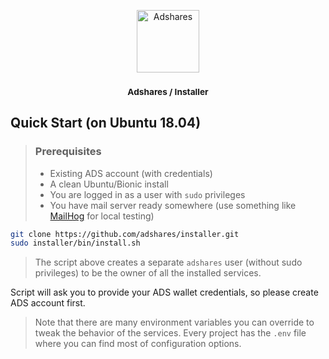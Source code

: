 <p align="center">
    <a href="https://adshares.net/" title="Adshares sp. z o.o." target="_blank">
        <img src="https://adshares.net/logos/ads.svg" alt="Adshares" width="100" height="100">
    </a>
</p>

<h3 align="center"><small>Adshares / Installer</small></h3>

## Quick Start (on Ubuntu 18.04)
> ### Prerequisites
> - Existing ADS account (with credentials)
> - A clean Ubuntu/Bionic install
> - You are logged in as a user with `sudo` privileges
> - You have mail server ready somewhere (use something like [MailHog](https://github.com/mailhog/MailHog) for local testing)

```bash
git clone https://github.com/adshares/installer.git
sudo installer/bin/install.sh
```
> The script above creates a separate `adshares` user (without sudo privileges) to be the owner of all the installed services.

Script will ask you to provide your ADS wallet credentials, so please create ADS account first.

> Note that there are many environment variables you can override to tweak the behavior of the services. 
> Every project has the `.env` file where you can find most of configuration options. 
